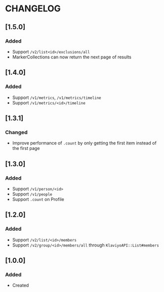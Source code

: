 # CHANGELOG

## [1.5.0]

### Added

 - Support `/v2/list<id>/exclusions/all`
 - MarkerCollections can now return the next page of results

## [1.4.0]

### Added

 - Support `/v1/metrics`, `/v1/metrics/timeline`
 - Support `/v1/metrics/<id>/timeline`

## [1.3.1]

### Changed

 - Improve performance of `.count` by only getting the first item instead of the first page

## [1.3.0]

### Added

 - Support `/v1/person/<id>`
 - Support `/v1/people`
 - Support `.count` on Profile

## [1.2.0]

### Added

 - Support `/v2/list/<id>/members`
 - Support `/v2/group/<id>/members/all` through `KlaviyoAPI::List#members`

## [1.0.0]

### Added

- Created
